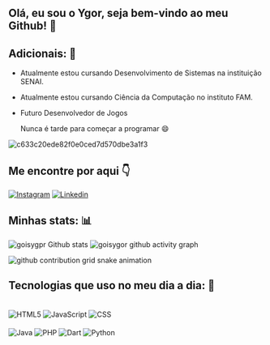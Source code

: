 ## Olá, eu sou o Ygor, seja bem-vindo ao meu Github! 👋
## Adicionais: 📕
- Atualmente estou cursando Desenvolvimento de Sistemas na instituição SENAI.
- Atualmente estou cursando Ciência da Computação no instituto FAM.
- Futuro Desenvolvedor de Jogos

  Nunca é tarde para começar a programar 😄

![c633c20ede82f0e0ced7d570dbe3a1f3](https://user-images.githubusercontent.com/70382532/138322189-2db8df52-9dcb-40a0-88a8-c365466bd33d.gif)

## Me encontre por aqui 👇
[![Instagram](https://img.shields.io/badge/Instagram-E4405F?style=for-the-badge&logo=instagram&logoColor=white)](https://www.instagram.com/gg_ygor/)
[![Linkedin](https://img.shields.io/badge/LinkedIn-0077B5?style=for-the-badge&logo=linkedin&logoColor=white)](https://www.linkedin.com/in/ygor-gois-7a626627b/?utm_source=share&utm_campaign=share_via&utm_content=profile&utm_medium=android_app)

## Minhas stats: 📊
![goisygpr Github stats](https://github-readme-stats.vercel.app/api?username=goisygor&show_icons=true&theme=dracula)
![goisygor github activity graph](https://github-readme-activity-graph.vercel.app/graph?username=goisygor&theme=dracula)
<div>
<picture>
  <source media="(prefers-color-scheme: dark)" srcset="https://raw.githubusercontent.com/goisygor/goisygor/output/github-contribution-grid-snake-dark.svg">
  <source media="(prefers-color-scheme: light)" srcset="https://raw.githubusercontent.com/goisygor/goisygor/output/github-contribution-grid-snake.svg">
  <img alt="github contribution grid snake animation" src="https://raw.githubusercontent.com/goisygor/goisygor/output/github-contribution-grid-snake.svg">
</picture>
</div>

## Tecnologias que uso no meu dia a dia: 📱

<div style="display: inline_block"><br/>
    <img align="center" alt="HTML5" src="https://img.shields.io/badge/HTML5-E34F26?style=for-the-badge&logo=html5&logoColor=white" />
    <img align="center" alt="JavaScript" src="https://img.shields.io/badge/JavaScript-F7DF1E?style=for-the-badge&logo=javascript&logoColor=black" />
    <img align="center" alt="CSS" src="https://img.shields.io/badge/CSS-239120?&style=for-the-badge&logo=css3&logoColor=white" />
</div>
<div style="display: inline_block"><br/>
    <img align="center" alt="Java" src="https://img.shields.io/badge/Java-ED8B00?style=for-the-badge&logo=openjdk&logoColor=white" />
    <img align="center" alt="PHP" src="https://img.shields.io/badge/PHP-777BB4?style=for-the-badge&logo=php&logoColor=white" />
    <img align="center" alt="Dart" src="https://img.shields.io/badge/Dart-0175C2?style=for-the-badge&logo=dart&logoColor=white" />
    <img align="center" alt="Python" src="https://img.shields.io/badge/Python-14354C?style=for-the-badge&logo=python&logoColor=white" />
</div><br/>

